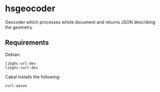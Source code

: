 hsgeocoder
==========

Geocoder which processes whole document and returns JSON describing the geometry

## Requirements

Debian:

	libghc-url-dev
	libghc-curl-dev

Cabal installs the following:

    curl-aeson
